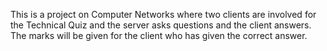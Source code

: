 This is a project on Computer Networks where two clients are involved for the Technical Quiz and the server asks questions and the client answers. The marks will be given for the client who has given the correct answer.
